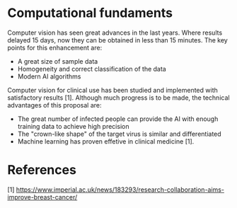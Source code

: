 # Computational fundaments

Computer vision has seen great advances in the last years. Where results delayed 15 days, now they can be obtained in less than 15 minutes. The key points for this enhancement are:

* A great size of sample data
* Homogeneity and correct classification of the data
* Modern AI algorithms

Computer vision for clinical use has been studied and implemented with satisfactory results [1]. Although much progress is to be made, the technical advantages of this proposal are:

* The great number of infected people can provide the AI with enough training data to achieve high precision
* The "crown-like shape" of the target virus is similar and differentiated
* Machine learning has proven effetive in clinical medicine [1].


# References
[1] https://www.imperial.ac.uk/news/183293/research-collaboration-aims-improve-breast-cancer/